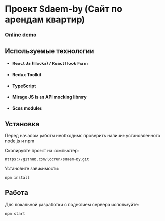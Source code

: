 # Проект Sdaem-by (Сайт по арендам квартир)

### [Online demo](https://sdaem-by-one.vercel.app/)

## Используемые технологии
* #### React Js (Hooks) /  React Hook Form
* #### Redux Toolkit
* #### TypeScript
* #### Mirage JS is an API mocking library
* #### Scss modules
## Установка 
Перед началом работы необходимо проверить наличие установленного node.js и npm

Скопируйте проект на компьютер: 

```
https://github.com/locrun/sdaem-by.git
```
Установите зависимости:

```
npm install
```

## Работа
Для локальной разработки с поднятием сервера используйте:
```
npm start
```
